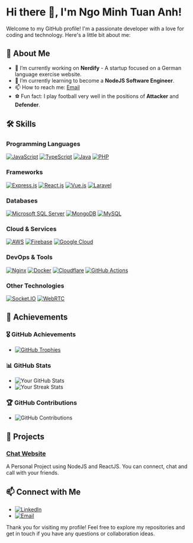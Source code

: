 # Hi there 👋, I'm Ngo Minh Tuan Anh!

Welcome to my GitHub profile! I'm a passionate developer with a love for coding and technology. Here's a little bit about me:

## 🚀 About Me

- 🔭 I’m currently working on **Nerdify** - A startup focused on a German language exercise website.
- 🌱 I’m currently learning to become a **NodeJS Software Engineer**.
- 📫 How to reach me: [Email](mailto:tuananh.work2409@gmail.com)
- ⚽ Fun fact: I play football very well in the positions of **Attacker** and **Defender**.

## 🛠️ Skills

### Programming Languages
[![JavaScript](https://img.shields.io/badge/JavaScript-%F7DF1E?style=flat&logo=javascript&logoColor=black)](https://developer.mozilla.org/en-US/docs/Web/JavaScript)
[![TypeScript](https://img.shields.io/badge/TypeScript-%2B%2B4B9?style=flat&logo=typescript&logoColor=white)](https://www.typescriptlang.org/)
[![Java](https://img.shields.io/badge/Java-%23E34A86?style=flat&logo=java&logoColor=white)](https://www.oracle.com/java/)
[![PHP](https://img.shields.io/badge/PHP-%23777BB4?style=flat&logo=php&logoColor=white)](https://www.php.net/)

### Frameworks
[![Express.js](https://img.shields.io/badge/Express.js-%23000000?style=flat&logo=express&logoColor=white)](https://expressjs.com/)
[![React.js](https://img.shields.io/badge/React-%23282C34?style=flat&logo=react&logoColor=61DAFB)](https://reactjs.org/)
[![Vue.js](https://img.shields.io/badge/Vue.js-%234FC08D?style=flat&logo=vue.js&logoColor=white)](https://vuejs.org/)
[![Laravel](https://img.shields.io/badge/Laravel-%23FF2D20?style=flat&logo=laravel&logoColor=white)](https://laravel.com/)

### Databases
[![Microsoft SQL Server](https://img.shields.io/badge/Microsoft%20SQL%20Server-%234B5C6B?style=flat&logo=microsoft-sql-server&logoColor=white)](https://www.microsoft.com/en-us/sql-server)
[![MongoDB](https://img.shields.io/badge/MongoDB-%2347A248?style=flat&logo=mongodb&logoColor=white)](https://www.mongodb.com/)
[![MySQL](https://img.shields.io/badge/MySQL-%234F5D95?style=flat&logo=mysql&logoColor=white)](https://www.mysql.com/)

### Cloud & Services
[![AWS](https://img.shields.io/badge/AWS-%23FF9900?style=flat&logo=amazonaws&logoColor=white)](https://aws.amazon.com/)
[![Firebase](https://img.shields.io/badge/Firebase-%23039BE5?style=flat&logo=firebase&logoColor=white)](https://firebase.google.com/)
[![Google Cloud](https://img.shields.io/badge/Google%20Cloud-%234285F4?style=flat&logo=google-cloud&logoColor=white)](https://cloud.google.com/)

### DevOps & Tools
[![Nginx](https://img.shields.io/badge/Nginx-%23009639?style=flat&logo=nginx&logoColor=white)](https://www.nginx.com/)
[![Docker](https://img.shields.io/badge/Docker-%23007ACC?style=flat&logo=docker&logoColor=white)](https://www.docker.com/)
[![Cloudflare](https://img.shields.io/badge/Cloudflare-%23007ACD?style=flat&logo=cloudflare&logoColor=white)](https://www.cloudflare.com/)
[![GitHub Actions](https://img.shields.io/badge/GitHub%20Actions-%232671E5?style=flat&logo=github-actions&logoColor=white)](https://github.com/features/actions)

### Other Technologies
[![Socket.IO](https://img.shields.io/badge/Socket.IO-%23000000?style=flat&logo=socket.io&logoColor=white)](https://socket.io/)
[![WebRTC](https://img.shields.io/badge/WebRTC-%2300D084?style=flat&logo=webrtc&logoColor=white)](https://webrtc.org/)

## 🚀 Achievements

### 🎖️ GitHub Achievements

- [![GitHub Trophies](https://github-profile-trophy.vercel.app/?username=AnhNMTHE176111&theme=flat&no-frame=true&no-bg=true)](https://github.com/ryo-ma/github-profile-trophy)

### 📊 GitHub Stats

- ![Your GitHub Stats](https://github-readme-stats.vercel.app/api?username=AnhNMTHE176111&show_icons=true&count_private=true&hide=prs&theme=radical)
- ![Your Streak Stats](https://github-readme-streak-stats.herokuapp.com/?user=AnhNMTHE176111&theme=radical)

### 🏆 GitHub Contributions

- ![GitHub Contributions](https://activity-graph.herokuapp.com/graph?username=AnhNMTHE176111&theme=radical)

## 🌟 Projects

### [Chat Website](https://develop.d3a7u92lg6u01k.amplifyapp.com)
A Personal Project using NodeJS and ReactJS. You can connect, chat and call with your friends.

## 📫 Connect with Me

- [![LinkedIn](https://img.shields.io/badge/LinkedIn-Profile-blue?style=flat&logo=linkedin)](https://www.linkedin.com/in/ngo-minh-tuan-anh)
- [![Email](https://img.shields.io/badge/Email-tuananh.work2409@gmail.com-blue?style=flat&logo=gmail)](mailto:tuananh.work2409@gmail.com)

Thank you for visiting my profile! Feel free to explore my repositories and get in touch if you have any questions or collaboration ideas.
